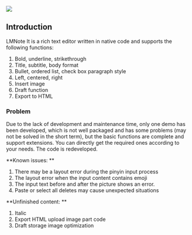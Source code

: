 ![](./README.gif)

## Introduction
LMNote It is a rich text editor written in native code and supports the following functions:

1. Bold, underline, strikethrough
2. Title, subtitle, body format
3. Bullet, ordered list, check box paragraph style
4. Left, centered, right
5. Insert image
6. Draft function
7. Export to HTML

### Problem
Due to the lack of development and maintenance time, only one demo has been developed, which is not well packaged and has some problems (may not be solved in the short term), but the basic functions are complete and support extensions. You can directly get the required ones according to your needs. The code is redeveloped.

**Known issues: **

1. There may be a layout error during the pinyin input process
2. The layout error when the input content contains emoji
3. The input text before and after the picture shows an error.
4. Paste or select all deletes may cause unexpected situations

**Unfinished content: **

1. Italic
2. Export HTML upload image part code
3. Draft storage image optimization
